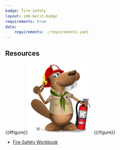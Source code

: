 ```yaml
---
badge: fire-safety
layout: smb-merit-badge
requirements: true
data:
    requirements: ./requirements.yaml
---
```


## Resources

{{#figure}}<img src="fire-safety-bucky.jpg" class="W(100%)" />{{/figure}}
* [Fire Safety Workbook](fire-safety-workbook.pdf)
